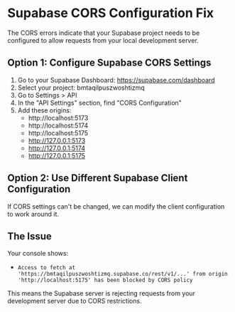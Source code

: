 # Supabase CORS Configuration Fix

The CORS errors indicate that your Supabase project needs to be configured to allow requests from your local development server.

## Option 1: Configure Supabase CORS Settings

1. Go to your Supabase Dashboard: https://supabase.com/dashboard
2. Select your project: bmtaqilpuszwoshtizmq
3. Go to Settings > API
4. In the "API Settings" section, find "CORS Configuration"
5. Add these origins:
   - http://localhost:5173
   - http://localhost:5174
   - http://localhost:5175
   - http://127.0.0.1:5173
   - http://127.0.0.1:5174
   - http://127.0.0.1:5175

## Option 2: Use Different Supabase Client Configuration

If CORS settings can't be changed, we can modify the client configuration to work around it.

## The Issue

Your console shows:
- `Access to fetch at 'https://bmtaqilpuszwoshtizmq.supabase.co/rest/v1/...' from origin 'http://localhost:5175' has been blocked by CORS policy`

This means the Supabase server is rejecting requests from your development server due to CORS restrictions.
